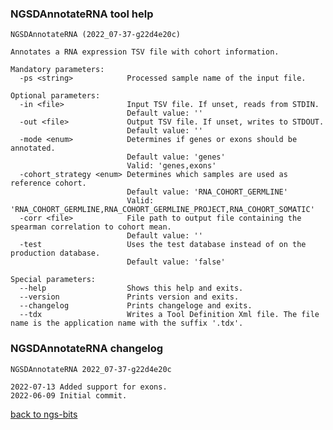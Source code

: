 ### NGSDAnnotateRNA tool help
	NGSDAnnotateRNA (2022_07-37-g22d4e20c)
	
	Annotates a RNA expression TSV file with cohort information.
	
	Mandatory parameters:
	  -ps <string>            Processed sample name of the input file.
	
	Optional parameters:
	  -in <file>              Input TSV file. If unset, reads from STDIN.
	                          Default value: ''
	  -out <file>             Output TSV file. If unset, writes to STDOUT.
	                          Default value: ''
	  -mode <enum>            Determines if genes or exons should be annotated.
	                          Default value: 'genes'
	                          Valid: 'genes,exons'
	  -cohort_strategy <enum> Determines which samples are used as reference cohort.
	                          Default value: 'RNA_COHORT_GERMLINE'
	                          Valid: 'RNA_COHORT_GERMLINE,RNA_COHORT_GERMLINE_PROJECT,RNA_COHORT_SOMATIC'
	  -corr <file>            File path to output file containing the spearman correlation to cohort mean.
	                          Default value: ''
	  -test                   Uses the test database instead of on the production database.
	                          Default value: 'false'
	
	Special parameters:
	  --help                  Shows this help and exits.
	  --version               Prints version and exits.
	  --changelog             Prints changeloge and exits.
	  --tdx                   Writes a Tool Definition Xml file. The file name is the application name with the suffix '.tdx'.
	
### NGSDAnnotateRNA changelog
	NGSDAnnotateRNA 2022_07-37-g22d4e20c
	
	2022-07-13 Added support for exons.
	2022-06-09 Initial commit.
[back to ngs-bits](https://github.com/imgag/ngs-bits)